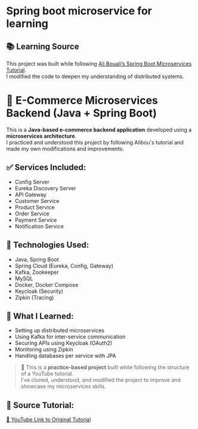 # Spring boot microservice for learning
## 📚 Learning Source
This project was built while following [Ali Bouali’s Spring Boot Microservices Tutorial](https://github.com/ali-bouali/microservices-full-code).  
I modified the code to deepen my understanding of distributed systems.

# 🛒 E-Commerce Microservices Backend (Java + Spring Boot)

This is a **Java-based e-commerce backend application** developed using a **microservices architecture**.  
I practiced and understood this project by following Alibou's tutorial and made my own modifications and improvements.

## ✅ Services Included:
- Config Server
- Eureka Discovery Server
- API Gateway
- Customer Service
- Product Service
- Order Service
- Payment Service
- Notification Service

## 🔧 Technologies Used:
- Java, Spring Boot
- Spring Cloud (Eureka, Config, Gateway)
- Kafka, Zookeeper
- MySQL
- Docker, Docker Compose
- Keycloak (Security)
- Zipkin (Tracing)

## 🚀 What I Learned:
- Setting up distributed microservices
- Using Kafka for inter-service communication
- Securing APIs using Keycloak (OAuth2)
- Monitoring using Zipkin
- Handling databases per service with JPA

> 📌 This is a **practice-based project** built while following the structure of a YouTube tutorial.  
> I’ve cloned, understood, and modified the project to improve and showcase my microservices skills.

## 🎥 Source Tutorial:
[🔗 YouTube Link to Original Tutorial](https://youtu.be/jdeSV0GRvwI?si=s4MMKnXrbvkzAc9E)

